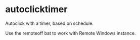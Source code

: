 # autoclicktimer

Autoclick with a timer, based on schedule.

Use the remoteoff bat to work with Remote Windows instance. 
